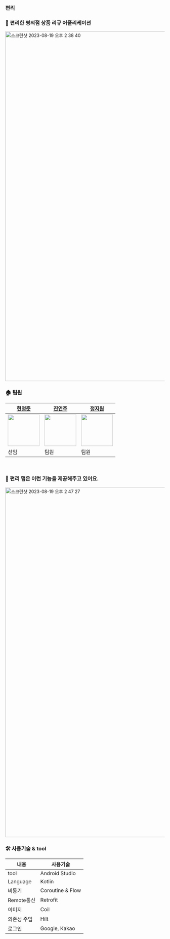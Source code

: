 ### 편리
### 🍿 편리한 평의점 상품 리규 어플리케이션

<img width="1104" alt="스크린샷 2023-08-19 오후 2 38 40" src="https://github.com/YAPP-Github/pyeonlee-aos/assets/22411296/12f3cdd9-7b29-4391-88ef-297e1128733c">

### 🏠 팀원
|[현명준](https://github.com/myung6024)|[진연주](https://github.com/eshc123)|[정지원](https://github.com/jiwon2724)|
|------------------------------------|-------------------------------------|-------------------------------------|
| <img src="https://avatars.githubusercontent.com/u/11826473?v=4" width="100px" /> | <img src="https://avatars.githubusercontent.com/u/22411296?v=4" width="100px" /> | <img src="https://avatars.githubusercontent.com/u/70135188?v=4" width="100px" /> |
|선임|팀원|팀원|
<br/>

### 📌 편리 앱은 이런 기능을 제공해주고 있어요.

<img width="1104" alt="스크린샷 2023-08-19 오후 2 47 27" src="https://github.com/YAPP-Github/pyeonlee-aos/assets/22411296/1306fa64-3920-4e3f-83b8-54e587168164">

### 🛠 사용기술 & tool
|내용|사용기술|
|-----|--------------------------------|
|tool|Android Studio|
|Language|Kotlin|
|비동기|Coroutine & Flow|
|Remote통신|Retrofit|
|이미지|Coil|
|의존성 주입|Hilt|
|로그인|Google, Kakao|
<br/>
